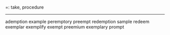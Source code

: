 =: take, procedure

---
ademption
example
peremptory
preempt
redemption
sample
redeem
exemplar
exemplify
exempt
preemium
exemplary
prompt
